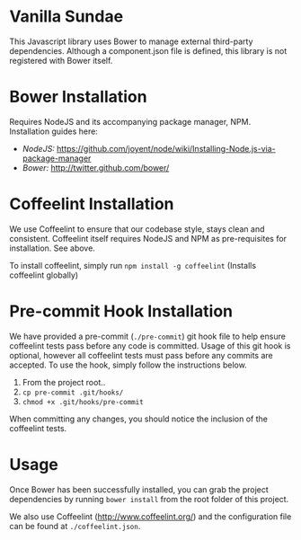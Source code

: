 Vanilla Sundae
===

This Javascript library uses Bower to manage external third-party dependencies. Although a component.json file is defined, this library is not registered with Bower itself.

Bower Installation
=

Requires NodeJS and its accompanying package manager, NPM. Installation guides here:

* *NodeJS:* https://github.com/joyent/node/wiki/Installing-Node.js-via-package-manager
* *Bower:* http://twitter.github.com/bower/

Coffeelint Installation
=

We use Coffeelint to ensure that our codebase style, stays clean and consistent. Coffeelint itself requires NodeJS and NPM as pre-requisites for installation. See above.

To install coffeelint, simply run `npm install -g coffeelint` (Installs coffeelint globally)

Pre-commit Hook Installation
=

We have provided a pre-commit (`./pre-commit`) git hook file to help ensure coffeelint tests pass before any code is committed. Usage of this git hook is optional, however all coffeelint tests must pass before any commits are accepted. To use the hook, simply follow the instructions below.

1. From the project root..
2. `cp pre-commit .git/hooks/`
3. `chmod +x .git/hooks/pre-commit`

When committing any changes, you should notice the inclusion of the coffeelint tests.

Usage
=

Once Bower has been successfully installed, you can grab the project dependencies by running `bower install` from the root folder of this project.

We also use Coffeelint (http://www.coffeelint.org/) and the configuration file can be found at `./coffeelint.json`. 

